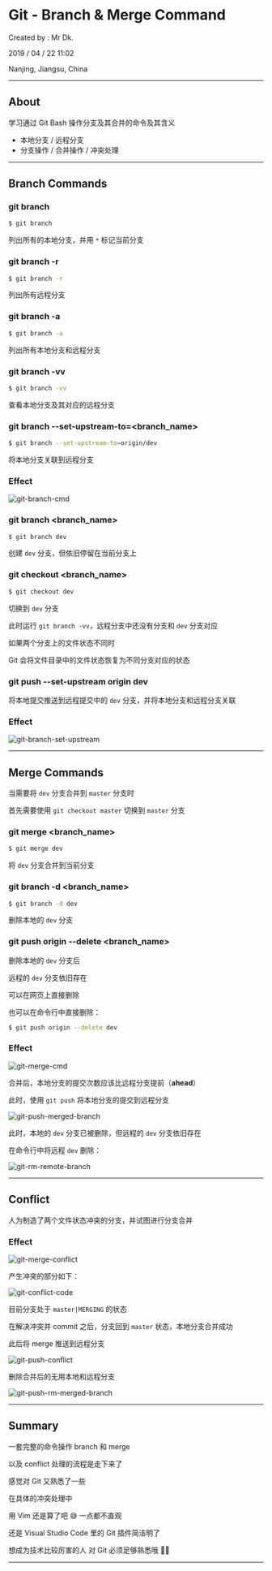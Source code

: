 # Git - Branch & Merge Command

Created by : Mr Dk.

2019 / 04 / 22 11:02

Nanjing, Jiangsu, China

---

## About

学习通过 Git Bash 操作分支及其合并的命令及其含义

* 本地分支 / 远程分支
* 分支操作 / 合并操作 / 冲突处理

---

## Branch Commands

### git branch

```bash
$ git branch
```

列出所有的本地分支，并用 `*` 标记当前分支

### git branch -r

```bash
$ git branch -r
```

列出所有远程分支

### git branch -a

```bash
$ git branch -a
```

列出所有本地分支和远程分支

### git branch -vv

```bash
$ git branch -vv
```

查看本地分支及其对应的远程分支

### git branch --set-upstream-to=<branch_name>

```bash
$ git branch --set-upstream-to=origin/dev
```

将本地分支关联到远程分支

### Effect

![git-branch-cmd](../img/git-branch-cmd.png)

### git branch <branch_name>

```bash
$ git branch dev
```

创建 `dev` 分支，但依旧停留在当前分支上

### git checkout <branch_name>

```bash
$ git checkout dev
```

切换到 `dev` 分支

此时运行 `git branch -vv`，远程分支中还没有分支和 `dev` 分支对应

如果两个分支上的文件状态不同时

Git 会将文件目录中的文件状态恢复为不同分支对应的状态

### git push --set-upstream origin dev

将本地提交推送到远程提交中的 `dev` 分支，并将本地分支和远程分支关联

### Effect

![git-branch-set-upstream](../img/git-branch-set-upstream.png)

---

## Merge Commands

当需要将 `dev` 分支合并到 `master` 分支时

首先需要使用 `git checkout master` 切换到 `master` 分支

### git merge <branch_name>

```bash
$ git merge dev
```

将 `dev` 分支合并到当前分支

### git branch -d <branch_name>

```bash
$ git branch -d dev
```

删除本地的 `dev` 分支

### git push origin --delete <branch_name>

删除本地的 `dev` 分支后

远程的 `dev` 分支依旧存在

可以在网页上直接删除

也可以在命令行中直接删除：

```bash
$ git push origin --delete dev
```

### Effect

![git-merge-cmd](../img/git-merge-cmd.png)

合并后，本地分支的提交次数应该比远程分支提前（__ahead__）

此时，使用 `git push` 将本地分支的提交到远程分支

![git-push-merged-branch](../img/git-push-merged-branch.png)

此时，本地的 `dev` 分支已被删除，但远程的 `dev` 分支依旧存在

在命令行中将远程 `dev` 删除：

![git-rm-remote-branch](../img/git-rm-remote-branch.png)

---

## Conflict

人为制造了两个文件状态冲突的分支，并试图进行分支合并

### Effect

![git-merge-conflict](../img/git-merge-conflict.png)

产生冲突的部分如下：

![git-conflict-code](../img/git-conflict-code.png)

目前分支处于 `master|MERGING` 的状态

在解决冲突并 commit 之后，分支回到 `master` 状态，本地分支合并成功

此后将 merge 推送到远程分支

![git-push-conflict](../img/git-push-conflict.png)

删除合并后的无用本地和远程分支

![git-push-rm-merged-branch](../img/git-push-rm-merged-branch.png)

---

## Summary

一套完整的命令操作 branch 和 merge

以及 conflict 处理的流程是走下来了

感觉对 Git 又熟悉了一些

在具体的冲突处理中

用 Vim 还是算了吧 :sweat_smile: 一点都不直观

还是 Visual Studio Code 里的 Git 插件简洁明了

想成为技术比较厉害的人 对 Git 必须足够熟悉哦 👨‍💻

---

